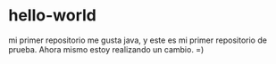 # hello-world
mi primer repositorio
me gusta java, y este es mi primer repositorio de prueba. Ahora mismo estoy realizando un cambio. =)
